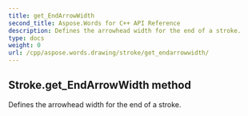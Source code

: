 ```yaml
---
title: get_EndArrowWidth
second_title: Aspose.Words for C++ API Reference
description: Defines the arrowhead width for the end of a stroke. 
type: docs
weight: 0
url: /cpp/aspose.words.drawing/stroke/get_endarrowwidth/
---
```

## Stroke.get_EndArrowWidth method


Defines the arrowhead width for the end of a stroke.

